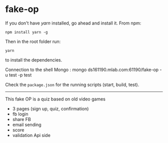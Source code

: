 # fake-op

If you don't have *yarn* installed, go ahead and install it.
From npm:

```
npm install yarn -g
```

Then in the root folder run:

```
yarn
```
to install the dependencies.

Connection to the shell Mongo : mongo ds161190.mlab.com:61190/fake-op -u test -p test

Check the ```package.json``` for the running scripts (start, build, test).

-----------------------

This fake OP is a quiz based on old video games

- 3 pages (sign up, quiz, confirmation)
- fb login
- share FB
- email sending
- score
- validation Api side
